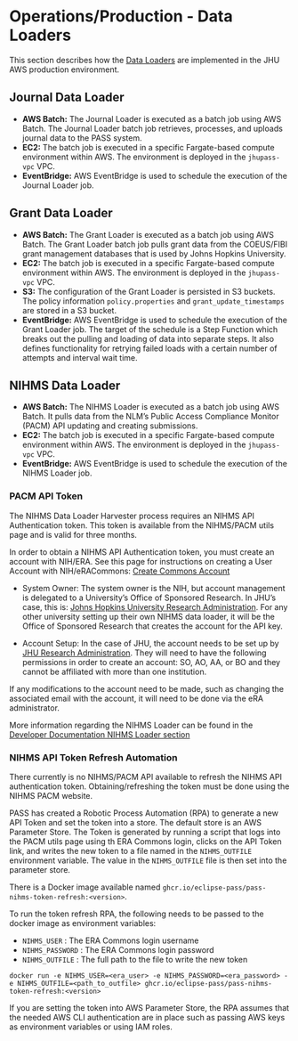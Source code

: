 # Operations/Production - Data Loaders
This section describes how the [Data Loaders](../../developer-documentation/data-loaders) are implemented in the JHU AWS
production environment.

## Journal Data Loader

* **AWS Batch:** The Journal Loader is executed as a batch job using AWS Batch. The Journal Loader batch job retrieves, 
processes, and uploads journal data to the PASS system.
* **EC2:** The batch job is executed in a specific Fargate-based compute environment within AWS. The environment is 
deployed in the `jhupass-vpc` VPC.
* **EventBridge:** AWS EventBridge is used to schedule the execution of the Journal Loader job.

## Grant Data Loader

* **AWS Batch:** The Grant Loader is executed as a batch job using AWS Batch. The Grant Loader batch job pulls grant data
from the COEUS/FIBI grant management databases that is used by Johns Hopkins University.
* **EC2:** The batch job is executed in a specific Fargate-based compute environment within AWS. The environment is
deployed in the `jhupass-vpc` VPC.
* **S3:** The configuration of the Grant Loader is persisted in S3 buckets. The policy information `policy.properties` and
`grant_update_timestamps` are stored in a S3 bucket.
* **EventBridge:** AWS EventBridge is used to schedule the execution of the Grant Loader job. The target of the schedule is 
a Step Function which breaks out the pulling and loading of data into separate steps. It also defines functionality for
retrying failed loads with a certain number of attempts and interval wait time.

## NIHMS Data Loader

* **AWS Batch:** The NIHMS Loader is executed as a batch job using AWS Batch. It pulls data from the NLM’s Public Access 
Compliance Monitor (PACM) API updating and creating submissions.
* **EC2:** The batch job is executed in a specific Fargate-based compute environment within AWS. The environment is
deployed in the `jhupass-vpc` VPC.
* **EventBridge:** AWS EventBridge is used to schedule the execution of the NIHMS Loader job.

### PACM API Token

The NIHMS Data Loader Harvester process requires an NIHMS API Authentication token. This token is available from the 
NIHMS/PACM utils page and is valid for three months. 

In order to obtain a NIHMS API Authentication token, you must create an account with NIH/ERA. See this page for 
instructions on creating a User Account with NIH/eRACommons: [Create Commons Account](https://www.era.nih.gov/erahelp/ams_new/Content/Create_Accounts/Create_User_Accts/Create_Acct_External.htm)

* System Owner: The system owner is the NIH, but account management is delegated to a University’s Office of Sponsored
Research. In JHU’s case, this is: [Johns Hopkins University Research Administration](https://jhura.jhu.edu/). For any 
other university setting up their own NIHMS data loader, it will be the Office of Sponsored Research that creates the 
account for the API key.

* Account Setup: In the case of JHU, the account needs to be set up by [JHU Research Administration](https://jhura.jhu.edu/).
They will need to have the following permissions in order to create an account: SO, AO, AA, or BO and they cannot be 
affiliated with more than one institution.

If any modifications to the account need to be made, such as changing the associated email with the account, it will
need to be done via the eRA administrator.

More information regarding the NIHMS Loader can be found in the [Developer Documentation NIHMS Loader section](../../developer-documentation/data-loaders/nihms-loader.md)

### NIHMS API Token Refresh Automation

There currently is no NIHMS/PACM API available to refresh the NIHMS API authentication token. Obtaining/refreshing the 
token must be done using the NIHMS PACM website.

PASS has created a Robotic Process Automation (RPA) to generate a new API Token and set the token into a store. The 
default store is an AWS Parameter Store. The Token is generated by running a script that logs into the PACM utils page 
using th ERA Commons login, clicks on the API Token link, and writes the new token to a file named in the 
`NIHMS_OUTFILE` environment variable. The value in the `NIHMS_OUTFILE` file is then set into the parameter store.

There is a Docker image available named `ghcr.io/eclipse-pass/pass-nihms-token-refresh:<version>`.

To run the token refresh RPA, the following needs to be passed to the docker image as environment variables:

* `NIHMS_USER` : The ERA Commons login username  
* `NIHMS_PASSWORD` : The ERA Commons login password  
* `NIHMS_OUTFILE` : The full path to the file to write the new token

```
docker run -e NIHMS_USER=<era_user> -e NIHMS_PASSWORD=<era_password> -e NIHMS_OUTFILE=<path_to_outfile> ghcr.io/eclipse-pass/pass-nihms-token-refresh:<version>
```

If you are setting the token into AWS Parameter Store, the RPA assumes that the needed AWS CLI authentication are in
place such as passing AWS keys as environment variables or using IAM roles.
